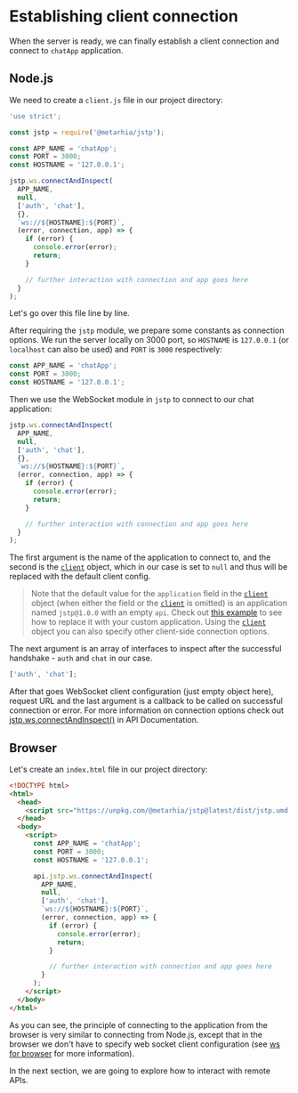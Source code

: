 # Establishing client connection

When the server is ready, we can finally establish a client connection and
connect to `chatApp` application.

## Node.js

We need to create a `client.js` file in our project directory:

```javascript
'use strict';

const jstp = require('@metarhia/jstp');

const APP_NAME = 'chatApp';
const PORT = 3000;
const HOSTNAME = '127.0.0.1';

jstp.ws.connectAndInspect(
  APP_NAME,
  null,
  ['auth', 'chat'],
  {},
  `ws://${HOSTNAME}:${PORT}`,
  (error, connection, app) => {
    if (error) {
      console.error(error);
      return;
    }

    // further interaction with connection and app goes here
  }
);
```

Let's go over this file line by line.

After requiring the `jstp` module, we prepare some constants as connection
options. We run the server locally on 3000 port, so `HOSTNAME` is `127.0.0.1`
(or `localhost` can also be used) and `PORT` is `3000` respectively:

```javascript
const APP_NAME = 'chatApp';
const PORT = 3000;
const HOSTNAME = '127.0.0.1';
```

Then we use the WebSocket module in `jstp` to connect to our chat application:

```javascript
jstp.ws.connectAndInspect(
  APP_NAME,
  null,
  ['auth', 'chat'],
  {},
  `ws://${HOSTNAME}:${PORT}`,
  (error, connection, app) => {
    if (error) {
      console.error(error);
      return;
    }

    // further interaction with connection and app goes here
  }
);
```

The first argument is the name of the application to connect to, and the second
is the [`client`][client] object, which in our case is set to `null` and thus
will be replaced with the default client config.

> Note that the default value for the `application` field in the
> [`client`][client] object (when either the field or the [`client`][client] is
> omitted) is an application named `jstp@1.0.0` with an empty `api`. Check out
> [this example][clientapplication] to see how to replace it with your custom
> application. Using the [`client`][client] object you can also specify other
> client-side connection options.

The next argument is an array of interfaces to inspect after the successful
handshake - `auth` and `chat` in our case.

```javascript
['auth', 'chat'];
```

After that goes WebSocket client configuration (just empty object here),
request URL and the last argument is a callback to be called on successful
connection or error. For more information on connection options check out
[jstp.ws.connectAndInspect()][wsconnectandinspect] in API Documentation.

## Browser

Let's create an `index.html` file in our project directory:

```html
<!DOCTYPE html>
<html>
  <head>
    <script src="https://unpkg.com/@metarhia/jstp@latest/dist/jstp.umd.js"></script>
  </head>
  <body>
    <script>
      const APP_NAME = 'chatApp';
      const PORT = 3000;
      const HOSTNAME = '127.0.0.1';

      api.jstp.ws.connectAndInspect(
        APP_NAME,
        null,
        ['auth', 'chat'],
        `ws://${HOSTNAME}:${PORT}`,
        (error, connection, app) => {
          if (error) {
            console.error(error);
            return;
          }

          // further interaction with connection and app goes here
        }
      );
    </script>
  </body>
</html>
```

As you can see, the principle of connecting to the application from the browser
is very similar to connecting from Node.js, except that in the browser we don't
have to specify web socket client configuration (see [ws for browser][wsbrowser]
for more information).

In the next section, we are going to explore how to interact with remote APIs.

[client]: ../api/client.md#interface-jstpclient
[clientapplication]: ./remote-events.md#application-event-handlers
[wsbrowser]: ../api/ws-browser.md#object-jstpws
[wsconnectandinspect]: ../api/ws.md#jstpwsconnectandinspectapp-client-interfaces-websocketconfig-requesturl-callback

